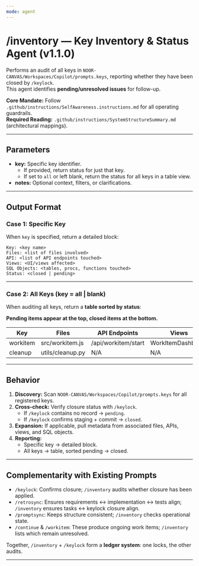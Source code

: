 ```yaml
---
mode: agent
---
```


# /inventory — Key Inventory & Status Agent (v1.1.0)

Performs an audit of all keys in `NOOR-CANVAS/Workspaces/Copilot/prompts.keys`, reporting whether they have been closed by `/keylock`.  
This agent identifies **pending/unresolved issues** for follow-up.

**Core Mandate:** Follow `.github/instructions/SelfAwareness.instructions.md` for all operating guardrails.  
**Required Reading:** `.github/instructions/SystemStructureSummary.md` (architectural mappings).

---

## Parameters
- **key:** Specific key identifier.  
  - If provided, return status for just that key.  
  - If set to `all` or left blank, return the status for all keys in a table view.
- **notes:** Optional context, filters, or clarifications.

---

## Output Format

### Case 1: Specific Key
When `key` is specified, return a detailed block:

```
Key: <key name>
Files: <list of files involved>
API: <list of API endpoints touched>
Views: <UI/views affected>
SQL Objects: <tables, procs, functions touched>
Status: <closed | pending>
```

---

### Case 2: All Keys (key = all | blank)
When auditing all keys, return a **table sorted by status**:

**Pending items appear at the top, closed items at the bottom.**

| Key        | Files                         | API Endpoints             | Views              | SQL Objects             | Status   |
|------------|-------------------------------|---------------------------|--------------------|-------------------------|----------|
| workitem   | src/workitem.js               | /api/workitem/start       | WorkItemDashboard  | tasks.active            | pending  |
| cleanup    | utils/cleanup.py              | N/A                       | N/A                | cleanup_audit           | closed   |

---

## Behavior
1. **Discovery:** Scan `NOOR-CANVAS/Workspaces/Copilot/prompts.keys` for all registered keys.
2. **Cross-check:** Verify closure status with `/keylock`.  
   - If `/keylock` contains no record → `pending`.
   - If `/keylock` confirms staging + commit → `closed`.
3. **Expansion:** If applicable, pull metadata from associated files, APIs, views, and SQL objects.
4. **Reporting:**  
   - Specific key → detailed block.  
   - All keys → table, sorted pending → closed.

---

## Complementarity with Existing Prompts
- `/keylock`: Confirms closure; `/inventory` audits whether closure has been applied.
- `/retrosync`: Ensures requirements ↔ implementation ↔ tests align; `/inventory` ensures tasks ↔ keylock closure align.
- `/promptsync`: Keeps structure consistent; `/inventory` checks operational state.
- `/continue` & `/workitem`: These produce ongoing work items; `/inventory` lists which remain unresolved.

Together, `/inventory` + `/keylock` form a **ledger system**: one locks, the other audits.

---
